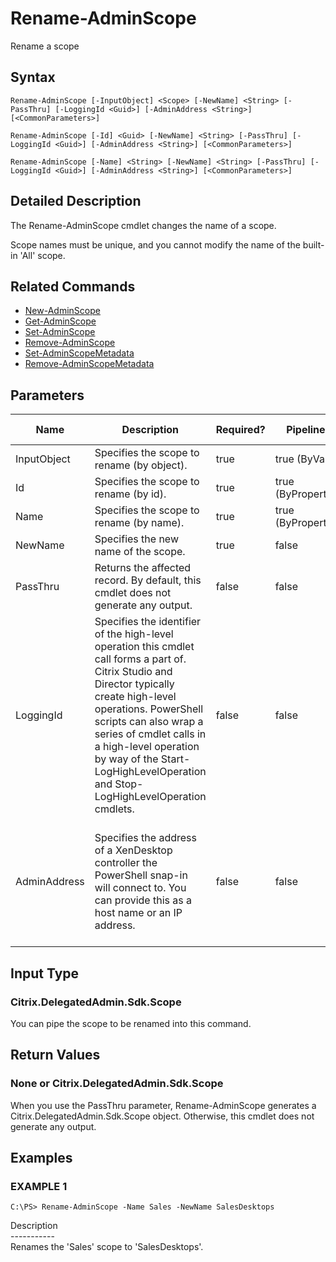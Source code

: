 ﻿# Rename-AdminScope

   Rename a scope

## Syntax
```
Rename-AdminScope [-InputObject] <Scope> [-NewName] <String> [-PassThru] [-LoggingId <Guid>] [-AdminAddress <String>] [<CommonParameters>]

Rename-AdminScope [-Id] <Guid> [-NewName] <String> [-PassThru] [-LoggingId <Guid>] [-AdminAddress <String>] [<CommonParameters>]

Rename-AdminScope [-Name] <String> [-NewName] <String> [-PassThru] [-LoggingId <Guid>] [-AdminAddress <String>] [<CommonParameters>]
```

## Detailed Description
   The Rename-AdminScope cmdlet changes the name of a scope.

Scope names must be unique, and you cannot modify the name of the built-in 'All' scope.

## Related Commands
  * [New-AdminScope](New-AdminScope/)
  * [Get-AdminScope](Get-AdminScope/)
  * [Set-AdminScope](Set-AdminScope/)
  * [Remove-AdminScope](Remove-AdminScope/)
  * [Set-AdminScopeMetadata](Set-AdminScopeMetadata/)
  * [Remove-AdminScopeMetadata](Remove-AdminScopeMetadata/)
## Parameters

| Name   | Description | Required? | Pipeline Input | Default Value |
| --- | --- | --- | --- | --- |
| InputObject | Specifies the scope to rename (by object). | true | true (ByValue) |  |
| Id | Specifies the scope to rename (by id). | true | true (ByPropertyName) |  |
| Name | Specifies the scope to rename (by name). | true | true (ByPropertyName) |  |
| NewName | Specifies the new name of the scope. | true | false |  |
| PassThru | Returns the affected record. By default, this cmdlet does not generate any output. | false | false | False |
| LoggingId | Specifies the identifier of the high-level operation this cmdlet call forms a part of. Citrix Studio and Director typically create high-level operations. PowerShell scripts can also wrap a series of cmdlet calls in a high-level operation by way of the Start-LogHighLevelOperation and Stop-LogHighLevelOperation cmdlets. | false | false |  |
| AdminAddress | Specifies the address of a XenDesktop controller the PowerShell snap-in will connect to. You can provide this as a host name or an IP address. | false | false | Localhost. Once a value is provided by any cmdlet, this value becomes the default. |

## Input Type
### Citrix.DelegatedAdmin.Sdk.Scope
   You can pipe the scope to be renamed into this command.
## Return Values
### None or Citrix.DelegatedAdmin.Sdk.Scope
   When you use the PassThru parameter, Rename-AdminScope generates a Citrix.DelegatedAdmin.Sdk.Scope object. Otherwise, this cmdlet does not generate any output.
## Examples

### EXAMPLE 1
```
C:\PS> Rename-AdminScope -Name Sales -NewName SalesDesktops
```
   Description<br>-----------<br>Renames the 'Sales' scope to 'SalesDesktops'.
